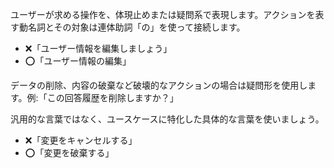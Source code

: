 ユーザーが求める操作を、体現止めまたは疑問系で表現します。アクションを表す動名詞とその対象は連体助詞「の」を使って接続します。

- ❌「ユーザー情報を編集しましょう」
- ⭕️「ユーザー情報の編集」

データの削除、内容の破棄など破壊的なアクションの場合は疑問形を使用します。例:「この回答履歴を削除しますか？」

汎用的な言葉ではなく、ユースケースに特化した具体的な言葉を使いましょう。

- ❌「変更をキャンセルする」
- ⭕️「変更を破棄する」
